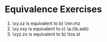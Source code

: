 # Equivalence Exercises

1. \xy.xz is equivalent to b) \mn.mz
2. \xy.xxy is equivalent to c) \a.(\b.aab)
3. \xyz.zx is equivalent to b) \tos.st
